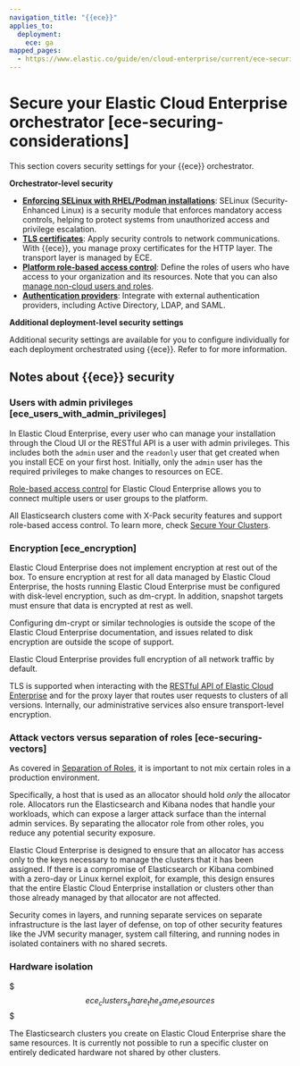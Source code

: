 ```yaml
---
navigation_title: "{{ece}}"
applies_to:
  deployment:
    ece: ga
mapped_pages:
  - https://www.elastic.co/guide/en/cloud-enterprise/current/ece-securing-considerations.html
---
```


# Secure your Elastic Cloud Enterprise orchestrator [ece-securing-considerations]

This section covers security settings for your {{ece}} orchestrator.

**Orchestrator-level security**

- [**Enforcing SELinux with RHEL/Podman installations**](secure-your-elastic-cloud-enterprise-installation/migrate-ece-on-podman-hosts-to-selinux-enforce.md): SELinux (Security-Enhanced Linux) is a security module that enforces mandatory access controls, helping to protect systems from unauthorized access and privilege escalation.
- [**TLS certificates**](secure-your-elastic-cloud-enterprise-installation/manage-security-certificates.md): Apply security controls to network communications. With {{ece}}, you manage proxy certificates for the HTTP layer. The transport layer is managed by ECE.
- [**Platform role-based access control**](/deploy-manage/users-roles/cloud-enterprise-orchestrator.md): Define the roles of users who have access to your organization and its resources. Note that you can also [manage non-cloud users and roles](/deploy-manage/users-roles/cluster-or-deployment-auth/defining-roles.md).
- [**Authentication providers**](/deploy-manage/users-roles/cloud-enterprise-orchestrator.md): Integrate with external authentication providers, including Active Directory, LDAP, and SAML.


**Additional deployment-level security settings**

Additional security settings are available for you to configure individually for each deployment orchestrated using {{ece}}. Refer to [](secure-your-cluster-deployment.md) for more information.


## Notes about {{ece}} security

### Users with admin privileges [ece_users_with_admin_privileges] 

In Elastic Cloud Enterprise, every user who can manage your installation through the Cloud UI or the RESTful API is a user with admin privileges. This includes both the `admin` user and the `readonly` user that get created when you install ECE on your first host. Initially, only the `admin` user has the required privileges to make changes to resources on ECE.

[Role-based access control](../users-roles/cloud-enterprise-orchestrator/manage-users-roles.md) for Elastic Cloud Enterprise allows you to connect multiple users or user groups to the platform.

All Elasticsearch clusters come with X-Pack security features and support role-based access control. To learn more, check [Secure Your Clusters](../users-roles/cluster-or-deployment-auth.md).


### Encryption [ece_encryption] 

Elastic Cloud Enterprise does not implement encryption at rest out of the box. To ensure encryption at rest for all data managed by Elastic Cloud Enterprise, the hosts running Elastic Cloud Enterprise must be configured with disk-level encryption, such as dm-crypt. In addition, snapshot targets must ensure that data is encrypted at rest as well.

Configuring dm-crypt or similar technologies is outside the scope of the Elastic Cloud Enterprise documentation, and issues related to disk encryption are outside the scope of support.

Elastic Cloud Enterprise provides full encryption of all network traffic by default.

TLS is supported when interacting with the [RESTful API of Elastic Cloud Enterprise](https://www.elastic.co/docs/api/doc/cloud-enterprise/) and for the proxy layer that routes user requests to clusters of all versions. Internally, our administrative services also ensure transport-level encryption.


### Attack vectors versus separation of roles [ece-securing-vectors] 

As covered in [Separation of Roles](../deploy/cloud-enterprise/ece-roles.md), it is important to not mix certain roles in a production environment.

Specifically, a host that is used as an allocator should hold *only* the allocator role. Allocators run the Elasticsearch and Kibana nodes that handle your workloads, which can expose a larger attack surface than the internal admin services. By separating the allocator role from other roles, you reduce any potential security exposure.

Elastic Cloud Enterprise is designed to ensure that an allocator has access only to the keys necessary to manage the clusters that it has been assigned. If there is a compromise of Elasticsearch or Kibana combined with a zero-day or Linux kernel exploit, for example, this design ensures that the entire Elastic Cloud Enterprise installation or clusters other than those already managed by that allocator are not affected.

Security comes in layers, and running separate services on separate infrastructure is the last layer of defense, on top of other security features like the JVM security manager, system call filtering, and running nodes in isolated containers with no shared secrets.


### Hardware isolation
$$$ece_clusters_share_the_same_resources$$$

The Elasticsearch clusters you create on Elastic Cloud Enterprise share the same resources. It is currently not possible to run a specific cluster on entirely dedicated hardware not shared by other clusters.


